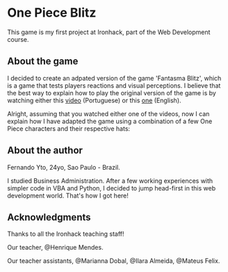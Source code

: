 # One Piece Blitz
This game is my first project at Ironhack, part of the Web Development course.

## About the game
I decided to create an adpated version of the game 'Fantasma Blitz', which is a game that tests players reactions and visual perceptions. I believe that the best way to explain how to play the original version of the game is by watching either this [video](https://www.youtube.com/watch?v=A1x3picEes8) (Portuguese) or this [one](https://www.youtube.com/watch?v=sLiyeNpOXKQ) (English).

Alright, assuming that you watched either one of the videos, now I can explain how I have adapted the game using a combination of a few One Piece characters and their respective hats:

## About the author
Fernando Yto, 24yo, Sao Paulo - Brazil.

I studied Business Administration. After a few working experiences with simpler code in VBA and Python, I decided to jump head-first in this web development world. That's how I got here!

## Acknowledgments
Thanks to all the Ironhack teaching staff! 

Our teacher, @Henrique Mendes.

Our teacher assistants, @Marianna Dobal, @Ilara Almeida, @Mateus Felix.

